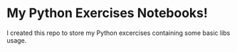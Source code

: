 # My Python Exercises Notebooks!

I created this repo to store my Python excercises containing some basic libs usage.
